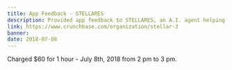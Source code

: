 ```yaml
---
title: App Feedback - STELLARES
description: Provided app feedback to STELLARES, an A.I. agent helping top tech talent navigate through their career.
link: https://www.crunchbase.com/organization/stellar-3
banner:
date: 2018-07-08
---
```


Charged $60 for 1 hour - July 8th, 2018 from 2 pm to 3 pm.

